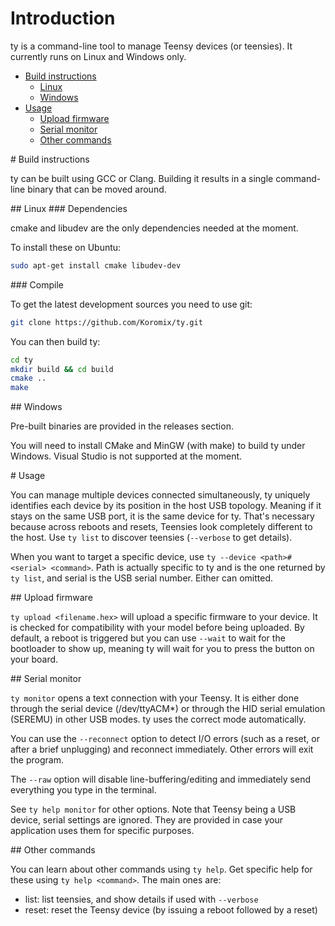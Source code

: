 # Introduction

ty is a command-line tool to manage Teensy devices (or teensies). It currently runs on Linux and Windows only.

- [Build instructions](#build)
  - [Linux](#build_linux)
  - [Windows](#build_windows)
- [Usage](#usage)
  - [Upload firmware](#usage_upload)
  - [Serial monitor](#usage_monitor)
  - [Other commands](#usage_misc)

<a name="build"/>
# Build instructions

ty can be built using GCC or Clang. Building it results in a single command-line binary that can be moved around.

<a name="build_linux"/>
## Linux

<a name="build_linux_dependencies"/>
### Dependencies

cmake and libudev are the only dependencies needed at the moment.

To install these on Ubuntu:
```bash
sudo apt-get install cmake libudev-dev
```

<a name="build_linux_compile"/>
### Compile

To get the latest development sources you need to use git:
```bash
git clone https://github.com/Koromix/ty.git
```

You can then build ty:
```bash
cd ty
mkdir build && cd build
cmake ..
make
```

<a name="build_windows"/>
## Windows

Pre-built binaries are provided in the releases section.

You will need to install CMake and MinGW (with make) to build ty under Windows. Visual Studio is not supported at the moment.

<a name="usage"/>
# Usage

You can manage multiple devices connected simultaneously, ty uniquely identifies each device by its position in the host USB topology. Meaning if it stays on the same USB port, it is the same device for ty. That's necessary because across reboots and resets, Teensies look completely different to the host. Use `ty list` to discover teensies (`--verbose` to get details).

When you want to target a specific device, use `ty --device <path>#<serial> <command>`. Path is actually specific to ty and is the one returned by `ty list`, and serial is the USB serial number. Either can omitted.

<a name="usage_upload"/>
## Upload firmware

`ty upload <filename.hex>` will upload a specific firmware to your device. It is checked for compatibility with your model before being uploaded. By default, a reboot is triggered but you can use `--wait` to wait for the bootloader to show up, meaning ty will wait for you to press the button on your board.

<a name="usage_monitor"/>
## Serial monitor

`ty monitor` opens a text connection with your Teensy. It is either done through the serial device (/dev/ttyACM*) or through the HID serial emulation (SEREMU) in other USB modes. ty uses the correct mode automatically.

You can use the `--reconnect` option to detect I/O errors (such as a reset, or after a brief unplugging) and reconnect immediately. Other errors will exit the program.

The `--raw` option will disable line-buffering/editing and immediately send everything you type in the terminal.

See `ty help monitor` for other options. Note that Teensy being a USB device, serial settings are ignored. They are provided in case your application uses them for specific purposes.

<a name="usage_misc"/>
## Other commands

You can learn about other commands using `ty help`. Get specific help for these using `ty help <command>`. The main ones are:
* list: list teensies, and show details if used with `--verbose`
* reset: reset the Teensy device (by issuing a reboot followed by a reset)
